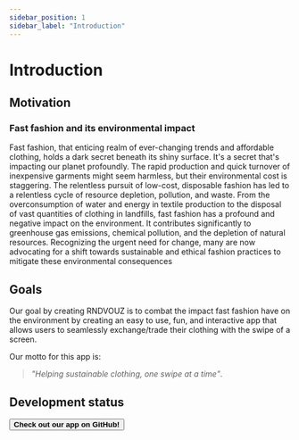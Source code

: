 ```yaml
---
sidebar_position: 1
sidebar_label: "Introduction"
---
```


# Introduction


## Motivation

### Fast fashion and its environmental impact
Fast fashion, that enticing realm of ever-changing trends and affordable clothing, holds a dark secret beneath its shiny surface. It's a secret that's impacting our planet profoundly. The rapid production and quick turnover of inexpensive garments might seem harmless, but their environmental cost is staggering. The relentless pursuit of low-cost, disposable fashion has led to a relentless cycle of resource depletion, pollution, and waste. From the overconsumption of water and energy in textile production to the disposal of vast quantities of clothing in landfills, fast fashion has a profound and negative impact on the environment. It contributes significantly to greenhouse gas emissions, chemical pollution, and the depletion of natural resources. Recognizing the urgent need for change, many are now advocating for a shift towards sustainable and ethical fashion practices to mitigate these environmental consequences

## Goals
Our goal by creating RNDVOUZ is to combat the impact fast fashion have on the environment by creating an easy to use, fun, and
interactive app that allows users to seamlessly exchange/trade their clothing with the swipe of a screen. 

Our motto for this app is:
>*"Helping sustainable clothing, one swipe at a time"*.

## Development status
[<button className="button button--secondary">**Check out our app on GitHub!**</button>][Link]

[Link]: https://github.com/rndvouz/rndvouz-mobile-app

